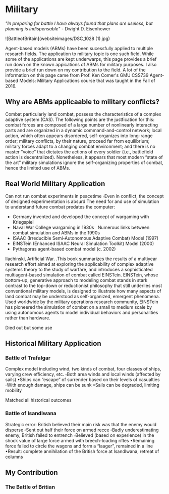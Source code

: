 # Military

_"In preparing for battle I have always found that plans are useless, but planning is indispensable"_ - Dwight D. Eisenhower

![BattleofBritain](websiteimages/DSC_1028 (1).jpg)

Agent-based models (ABMs) have been sucessfully applied to multiple research fields. The application to military topic is one such field. While some of the applications are kept underwarps, this page provides a brief run down on the known appications of ABMs for military purposes. I also provide a brief run down on my contribution to the field. A lot of the information on this page came from Prof. Ken Comer's GMU CSS739 Agent-based Models: Military Applications course that was taught in the Fall of 2016.

## Why are ABMs applicaable to military conflicts?

Combat particularly land combat, possess the characteristics of a complex adaptive system (CAS). The following points are the justfication for this: combat forces are composed of a large number of nonlinearly interacting parts and are organized in a dynamic command-and-control network; local action, which often appears disordered, self-organizes into long-range order; military conflicts, by their nature, proceed far from equilibrium; military forces adapt to a changing combat environment; and there is no master “voice” that dictates the actions of every soldier (i.e., battlefield action is decentralized). Nonetheless, it appears that most modern “state of the art” military simulations ignore the self-organizing properties of combat, hence the limited use of ABMs.

## Real World Military Application

Can not run combat experiments in peacetime ▫Even in conflict, the concept of designed experimentation is absurd
The need for and use of simulation to understand future combat predates the computer:

  -  Germany invented and developed the concept of wargaming with Kriegspiel
  -  Naval War College wargaming in 1930s
  
Numerous links between combat simulation and ABMs in the 1990s  
   - ISAAC (Irreducible Semi-Autonomous Adaptive Combat) Model (1997) 
   - EINSTein (Enhanced ISAAC Neural Simulation Toolkit) Model (2000) 
   - Pythagoras agent-based combat model (c. 2002)
   
Ilachinski, Artificial War. .This book summarizes the results of a multiyear research effort aimed at exploring the applicability of complex adaptive systems theory to the study of warfare, and introduces a sophisticated multiagent-based simulation of combat called EINSTein. EINSTein, whose bottom-up, generative approach to modeling combat stands in stark contrast to the top-down or reductionist philosophy that still underlies most conventional military models, is designed to illustrate how many aspects of land combat may be understood as self-organized, emergent phenomena. Used worldwide by the military operations research community, EINSTein has pioneered the simulation of combat on a small to medium scale by using autonomous agents to model individual behaviors and personalities rather than hardware.

Died out but some use

## Historical Military Application



### Battle of Trafalgar

Complex model including wind, two kinds of combat, four classes of ships, varying crew efficiency, etc. ▫Both area winds and local winds (affected by sails) •Ships can “escape” of surrender based on their levels of casualties ▫With enough damage, ships can be sunk •Sails can be degraded, limiting mobility 

Matched all historical outcomes 

### Battle of Isandlwana

Strategic error: British believed their main risk was that the enemy would disperse ▫Sent out half their force on armed recce  ▫Badly underestimating enemy, British failed to entrench ▫Believed (based on experience) in the shock value of large force armed with breech-loading rifles •Remaining force failed to circle the wagons and form a “laager”, remained in a line •Result: complete annihilation of the British force at Isandlwana, retreat of columns

## My Contribution
### The Battle of Britian


